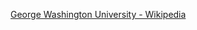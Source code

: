 ﻿[George Washington University - Wikipedia](https://en.wikipedia.org/wiki/George_Washington_University)